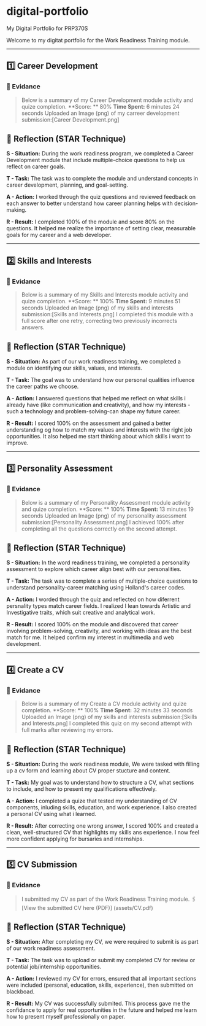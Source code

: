 # digital-portfolio
My Digital Portfolio for PRP370S

Welcome to my digitat portfolio for the Work Readiness Training module.


---


## 1️⃣ Career Development

### 📁 Evidance
> Below is a summary of my Career Development module activity and quize completion.
> **Score: ** 80%
> **Time Spent:** 6 minutes 24 seconds
> Uploaded an Image (png) of my carreer development submission:[Career Development.png]

## 📝 Reflection (STAR Technique)
**S - Situation:**
During the work readiness program, we completed a Career Development module that include multiple-choice questions to help us reflect on career goals.

**T - Task:**
The task was to complete the module and understand concepts in career development, planning, and goal-setting.

**A - Action:**
I worked through the quiz questions and reviewed feedback on each answer to better understand how career planning helps with decision-making.

**R - Result:**
I completed 100% of the module and score 80% on the questions. It helped me realize the importance of setting clear, measurable goals for my career and a web developer.


---


## 2️⃣ Skills and Interests

### 📁 Evidance
> Below is a summary of my Skills and Interests module activity and quize completion.
> **Score: ** 100%
> **Time Spent:** 9 minutes 51 seconds
> Uploaded an Image (png) of my skills and interests submission:[Skills and Interests.png]
> I completed this module with a full score after one retry, correcting two previously incorrects answers.

## 📝 Reflection (STAR Technique)
**S - Situation:**
As part of our work readiness training, we completed a module on identifying our skills, values, and interests.

**T - Task:**
The goal was to understand how our personal qualities influence the career paths we choose.

**A - Action:**
I answered questions that helped me reflect on what skills i already have (like communication and creativity), and how my interests -such a technology and problem-solving-can shape my future career.

**R - Result:**
I scored 100% on the assessment and gained a better understanding og how to match my values and interests with the right job opportunities. It also helped me start thinking about which skills i want to improve.


---


## 3️⃣ Personality Assessment 

### 📁 Evidance
> Below is a summary of my Personality Assessment module activity and quize completion.
> **Score: ** 100%
> **Time Spent:** 13 minutes 19 seconds
> Uploaded an Image (png) of my personality assessment submission:[Personality Assessment.png]
> I achieved 100% after completing all the questions correctly on the second attempt.

## 📝 Reflection (STAR Technique)
**S - Situation:**
In the word readiness training, we completed a personality assessment to explore which career align best with our personalities.

**T - Task:**
The task was to complete a series of multiple-choice questions to understand personality-career matching using Holland's career codes.

**A - Action:**
I worded through the quiz and reflected on how diferrent persnality types match career fields. I realized I lean towards Artistic and Investigative traits, which suit creative and analytical work.

**R - Result:**
I scored 100% on the module and discovered that career involving problem-solving, creativity, and working with ideas are the best match for me. It helped confirm my interest in multimedia and web development.


---


## 4️⃣ Create a CV

### 📁 Evidance
> Below is a summary of my Create a CV module activity and quize completion.
> **Score: ** 100%
> **Time Spent:** 32 minutes 33 seconds
> Uploaded an Image (png) of my skills and interests submission:[Skills and Interests.png]
> I completed this quiz on my second attempt with full marks after reviewing my errors.

## 📝 Reflection (STAR Technique)
**S - Situation:**
During the work readiness module, We were tasked with filling up a cv form and learning about CV proper stucture and content.

**T - Task:**
My goal was to understand how to structure a CV, what sections to include, and how to present my qualifications effectively.

**A - Action:**
I completed a quize that tested my understanding of CV components, inluding skills, education, and work experience. I also created a personal CV using what i learned.

**R - Result:**
After correcting one wrong answer, I scored 100% and created a clean, well-structured CV that highlights my skills ans experience. I now feel more confident applying for bursaries and internships.


---


## 5️⃣ CV Submission 

### 📁 Evidance
> I submitted my CV as part of the Work Readiness Training module.
> 🖇️ [View the submitted CV here (PDF)] (assets/CV.pdf)


## 📝 Reflection (STAR Technique)
**S - Situation:**
After completing my CV, we were required to submit is as part of our work readiness assessment.

**T - Task:**
The task was to upload or submit my completed CV for review or potential job/internship opportunities.

**A - Action:**
I reviewed my CV for errors, ensured that all important sections were included  (personal, education, skills, experience), then submitted on blackboad.

**R - Result:**
My CV was successfully submited. This process gave me the confidance to apply for real opportunities in the future and helped me learn how to present myself professionally on paper.


